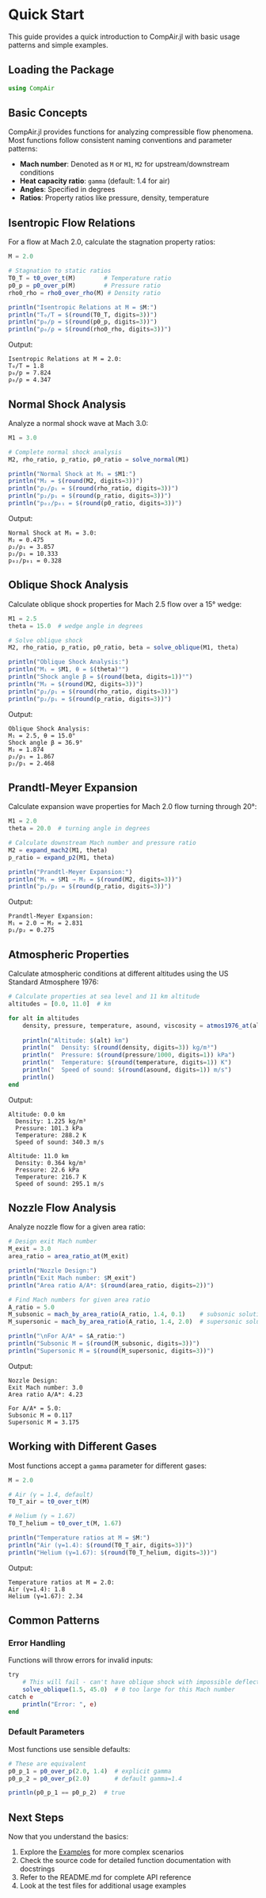 # Quick Start

This guide provides a quick introduction to CompAir.jl with basic usage patterns and simple examples.

## Loading the Package

```julia
using CompAir
```

## Basic Concepts

CompAir.jl provides functions for analyzing compressible flow phenomena. Most functions follow consistent naming conventions and parameter patterns:

- **Mach number**: Denoted as `M` or `M1`, `M2` for upstream/downstream conditions
- **Heat capacity ratio**: `gamma` (default: 1.4 for air)
- **Angles**: Specified in degrees
- **Ratios**: Property ratios like pressure, density, temperature

## Isentropic Flow Relations

For a flow at Mach 2.0, calculate the stagnation property ratios:

```julia
M = 2.0

# Stagnation to static ratios
T0_T = t0_over_t(M)        # Temperature ratio
p0_p = p0_over_p(M)        # Pressure ratio  
rho0_rho = rho0_over_rho(M) # Density ratio

println("Isentropic Relations at M = $M:")
println("T₀/T = $(round(T0_T, digits=3))")
println("p₀/p = $(round(p0_p, digits=3))")
println("ρ₀/ρ = $(round(rho0_rho, digits=3))")
```

Output:
```
Isentropic Relations at M = 2.0:
T₀/T = 1.8
p₀/p = 7.824
ρ₀/ρ = 4.347
```

## Normal Shock Analysis

Analyze a normal shock wave at Mach 3.0:

```julia
M1 = 3.0

# Complete normal shock analysis
M2, rho_ratio, p_ratio, p0_ratio = solve_normal(M1)

println("Normal Shock at M₁ = $M1:")
println("M₂ = $(round(M2, digits=3))")
println("ρ₂/ρ₁ = $(round(rho_ratio, digits=3))")
println("p₂/p₁ = $(round(p_ratio, digits=3))")
println("p₀₂/p₀₁ = $(round(p0_ratio, digits=3))")
```

Output:
```
Normal Shock at M₁ = 3.0:
M₂ = 0.475
ρ₂/ρ₁ = 3.857
p₂/p₁ = 10.333
p₀₂/p₀₁ = 0.328
```

## Oblique Shock Analysis

Calculate oblique shock properties for Mach 2.5 flow over a 15° wedge:

```julia
M1 = 2.5
theta = 15.0  # wedge angle in degrees

# Solve oblique shock
M2, rho_ratio, p_ratio, p0_ratio, beta = solve_oblique(M1, theta)

println("Oblique Shock Analysis:")
println("M₁ = $M1, θ = $(theta)°")
println("Shock angle β = $(round(beta, digits=1))°")
println("M₂ = $(round(M2, digits=3))")
println("ρ₂/ρ₁ = $(round(rho_ratio, digits=3))")
println("p₂/p₁ = $(round(p_ratio, digits=3))")
```

Output:
```
Oblique Shock Analysis:
M₁ = 2.5, θ = 15.0°
Shock angle β = 36.9°
M₂ = 1.874
ρ₂/ρ₁ = 1.867
p₂/p₁ = 2.468
```

## Prandtl-Meyer Expansion

Calculate expansion wave properties for Mach 2.0 flow turning through 20°:

```julia
M1 = 2.0
theta = 20.0  # turning angle in degrees

# Calculate downstream Mach number and pressure ratio
M2 = expand_mach2(M1, theta)
p_ratio = expand_p2(M1, theta)

println("Prandtl-Meyer Expansion:")
println("M₁ = $M1 → M₂ = $(round(M2, digits=3))")
println("p₁/p₂ = $(round(p_ratio, digits=3))")
```

Output:
```
Prandtl-Meyer Expansion:
M₁ = 2.0 → M₂ = 2.831
p₁/p₂ = 0.275
```

## Atmospheric Properties

Calculate atmospheric conditions at different altitudes using the US Standard Atmosphere 1976:

```julia
# Calculate properties at sea level and 11 km altitude
altitudes = [0.0, 11.0]  # km

for alt in altitudes
    density, pressure, temperature, asound, viscosity = atmos1976_at(alt)
    
    println("Altitude: $(alt) km")
    println("  Density: $(round(density, digits=3)) kg/m³")
    println("  Pressure: $(round(pressure/1000, digits=1)) kPa")
    println("  Temperature: $(round(temperature, digits=1)) K")
    println("  Speed of sound: $(round(asound, digits=1)) m/s")
    println()
end
```

Output:
```
Altitude: 0.0 km
  Density: 1.225 kg/m³
  Pressure: 101.3 kPa
  Temperature: 288.2 K
  Speed of sound: 340.3 m/s

Altitude: 11.0 km
  Density: 0.364 kg/m³
  Pressure: 22.6 kPa
  Temperature: 216.7 K
  Speed of sound: 295.1 m/s
```

## Nozzle Flow Analysis

Analyze nozzle flow for a given area ratio:

```julia
# Design exit Mach number
M_exit = 3.0
area_ratio = area_ratio_at(M_exit)

println("Nozzle Design:")
println("Exit Mach number: $M_exit")
println("Area ratio A/A*: $(round(area_ratio, digits=2))")

# Find Mach numbers for given area ratio
A_ratio = 5.0
M_subsonic = mach_by_area_ratio(A_ratio, 1.4, 0.1)    # subsonic solution
M_supersonic = mach_by_area_ratio(A_ratio, 1.4, 2.0)  # supersonic solution

println("\nFor A/A* = $A_ratio:")
println("Subsonic M = $(round(M_subsonic, digits=3))")
println("Supersonic M = $(round(M_supersonic, digits=3))")
```

Output:
```
Nozzle Design:
Exit Mach number: 3.0
Area ratio A/A*: 4.23

For A/A* = 5.0:
Subsonic M = 0.117
Supersonic M = 3.175
```

## Working with Different Gases

Most functions accept a `gamma` parameter for different gases:

```julia
M = 2.0

# Air (γ = 1.4, default)
T0_T_air = t0_over_t(M)

# Helium (γ ≈ 1.67)
T0_T_helium = t0_over_t(M, 1.67)

println("Temperature ratios at M = $M:")
println("Air (γ=1.4): $(round(T0_T_air, digits=3))")
println("Helium (γ=1.67): $(round(T0_T_helium, digits=3))")
```

Output:
```
Temperature ratios at M = 2.0:
Air (γ=1.4): 1.8
Helium (γ=1.67): 2.34
```

## Common Patterns

### Error Handling

Functions will throw errors for invalid inputs:

```julia
try
    # This will fail - can't have oblique shock with impossible deflection
    solve_oblique(1.5, 45.0)  # θ too large for this Mach number
catch e
    println("Error: ", e)
end
```

### Default Parameters

Most functions use sensible defaults:

```julia
# These are equivalent
p0_p_1 = p0_over_p(2.0, 1.4)  # explicit gamma
p0_p_2 = p0_over_p(2.0)       # default gamma=1.4

println(p0_p_1 == p0_p_2)  # true
```

## Next Steps

Now that you understand the basics:

1. Explore the [Examples](examples.md) for more complex scenarios
2. Check the source code for detailed function documentation with docstrings
3. Refer to the README.md for complete API reference
4. Look at the test files for additional usage examples